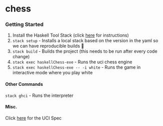 # chess
### Getting Started
1. Install the Haskell Tool Stack (click [here](https://docs.haskellstack.org/en/stable/README/#how-to-install) for instructions)
2. `stack setup` - Installs a local stack based on the version in the yaml so we can have reproducible builds 🙂
3. `stack build` - Builds the project (this needs to be run after every code change)
4. `stack exec haskellChess-exe` - Runs the uci chess engine
5. `stack exec haskellChess-exe -- -i white` - Runs the game in interactive mode where you play white

#### Other Commands
`stack ghci` - Runs the interpreter

#### Misc.
Click [here](http://download.shredderchess.com/div/uci.zip) for the UCI Spec
